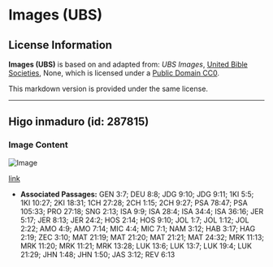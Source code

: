 # Images (UBS)

## License Information

**Images (UBS)** is based on and adapted from: _UBS Images_, [United Bible Societies](https://unitedbiblesocieties.org/), None, which is licensed under a [Public Domain CC0](https://creativecommons.org/public-domain/cc0/).

This markdown version is provided under the same license.



--------------------------------

## Higo inmaduro (id: 287815)

### Image Content

![Image](https://cdn.aquifer.bible/aquifer-content/resources/Media/WEB-0219_fig_unripe.jpg)

[link](https://cdn.aquifer.bible/aquifer-content/resources/Media/WEB-0219_fig_unripe.jpg)

* **Associated Passages:** GEN 3:7; DEU 8:8; JDG 9:10; JDG 9:11; 1KI 5:5; 1KI 10:27; 2KI 18:31; 1CH 27:28; 2CH 1:15; 2CH 9:27; PSA 78:47; PSA 105:33; PRO 27:18; SNG 2:13; ISA 9:9; ISA 28:4; ISA 34:4; ISA 36:16; JER 5:17; JER 8:13; JER 24:2; HOS 2:14; HOS 9:10; JOL 1:7; JOL 1:12; JOL 2:22; AMO 4:9; AMO 7:14; MIC 4:4; MIC 7:1; NAM 3:12; HAB 3:17; HAG 2:19; ZEC 3:10; MAT 21:19; MAT 21:20; MAT 21:21; MAT 24:32; MRK 11:13; MRK 11:20; MRK 11:21; MRK 13:28; LUK 13:6; LUK 13:7; LUK 19:4; LUK 21:29; JHN 1:48; JHN 1:50; JAS 3:12; REV 6:13

